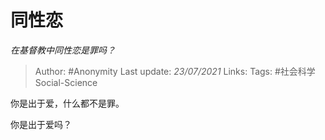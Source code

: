 # 同性恋
*在基督教中同性恋是罪吗？*

> Author: #Anonymity
Last update: *23/07/2021* 
Links:
Tags:  #社会科学Social-Science



你是出于爱，什么都不是罪。

你是出于爱吗？



